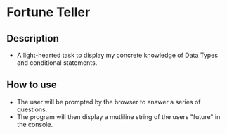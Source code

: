 # Fortune Teller

## Description
- A light-hearted task to display my concrete knowledge of Data Types and conditional statements.

## How to use
- The user will be prompted by the browser to answer a series of questions.
- The program will then display a mutliline string of the users "future" in the console.